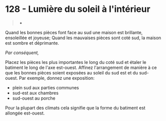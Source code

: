 # 128 - Lumière du soleil à l'intérieur

> *

Quand les bonnes pièces font face au sud une maison est brillante, ensoleillée et joyeuse; Quand les mauvaises pièces sont coté sud, la maison est sombre et déprimante.

_Par conséquent,_

Placez les pièces les plus importantes le long du coté sud et étaler le batiment le long de l'axe est-ouest. Affinez l'arrangement de manière à ce que les bonnes pièces soient exposées au soleil du sud est et du sud-ouest. Par exemple, donnez une exposition:
- plein sud aux parties communes
- sud-est aux chambres
- sud-ouest au porche

Pour la plupart des climats cela signifie que la forme du batiment est allongée est-ouest.
